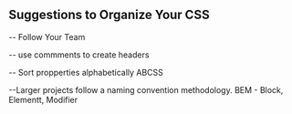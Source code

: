 ## Suggestions to Organize Your CSS

-- Follow Your Team

-- use commments to create headers

-- Sort propperties alphabetically ABCSS

--Larger projects follow a naming convention methodology. BEM - Block, Elementt, Modifier